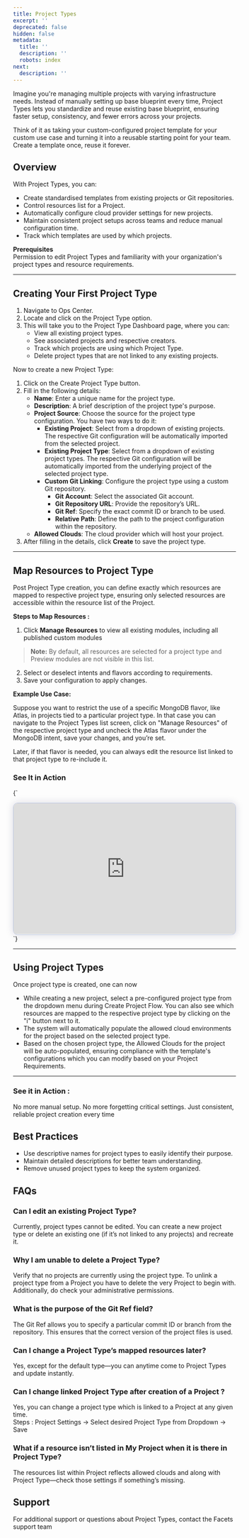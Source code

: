 ```yaml
---
title: Project Types
excerpt: ''
deprecated: false
hidden: false
metadata:
  title: ''
  description: ''
  robots: index
next:
  description: ''
---
```

Imagine you're managing multiple projects with varying infrastructure needs. Instead of manually setting up base blueprint every time, Project Types lets you standardize and reuse existing base blueprint, ensuring faster setup, consistency, and fewer errors across your projects.

Think of it as taking your custom-configured project template for your custom use case and turning it into a reusable starting point for your team. Create a template once, reuse it forever.

## Overview

With Project Types, you can:

* Create standardised templates from existing projects or Git repositories.
* Control resources list for a Project.
* Automatically configure cloud provider settings for new projects.
* Maintain consistent project setups across teams and reduce manual configuration time.
* Track which templates are used by which projects.

**Prerequisites**\
Permission to edit Project Types and familiarity with your organization's project types and resource requirements.

***

## Creating Your First Project Type

1. Navigate to Ops Center.
2. Locate and click on the Project Type option.
3. This will take you to the Project Type Dashboard page, where you can:
   * View all existing project types.
   * See associated projects and respective creators.
   * Track which projects are using which Project Type.
   * Delete project types that are not linked to any existing projects.

Now to create a new Project Type:

1. Click on the Create Project Type button.
2. Fill in the following details:
   * **Name**: Enter a unique name for the project type.
   * **Description**: A brief description of the project type's purpose.
   * **Project Source**: Choose the source for the project type configuration. You have two ways to do it:
     * **Existing Project**: Select from a dropdown of existing projects. The respective Git configuration will be automatically imported from the selected project.
     * **Existing Project Type**: Select from a dropdown of existing project types. The respective Git configuration will be automatically imported from the underlying project of the selected project type.
     * **Custom Git Linking**: Configure the project type using a custom Git repository.
       * **Git Account**: Select the associated Git account.
       * **Git Repository URL**: Provide the repository’s URL.
       * **Git Ref**: Specify the exact commit ID or branch to be used.
       * **Relative Path**: Define the path to the project configuration within the repository.
   * **Allowed Clouds**: The cloud provider which will host your project.
3. After filling in the details, click **Create** to save the project type.

***

## Map Resources to Project Type

Post Project Type creation, you can define exactly which resources are mapped to respective project type, ensuring only selected resources are accessible within the resource list of the Project.

**Steps to Map Resources :**

1. Click **Manage Resources** to view all existing modules, including all published custom modules

> **Note:** By default, all resources are selected for a project type and Preview modules are not visible in this list.

2. Select or deselect intents and flavors according to requirements.
3. Save your configuration to apply changes.

**Example Use Case:**

Suppose you want to restrict the use of a specific MongoDB flavor, like Atlas, in projects tied to a particular project type. In that case you can navigate to the Project Types list screen, click on "Manage Resources" of the respective project type and uncheck the Atlas flavor under the MongoDB intent, save your changes, and you’re set. 

Later, if that flavor is needed, you can always edit the resource list linked to that project type to re-include it.

### See It in Action

<HTMLBlock>{`
<div>
  <script async src="https://js.storylane.io/js/v2/storylane.js"></script>
  <div class="sl-embed" style="position:relative;padding-bottom:calc(54.03% + 25px);width:100%;height:0;transform:scale(1)">
    <iframe loading="lazy" class="sl-demo" src="https://app.storylane.io/demo/kcwmhync3cvt?embed=inline" name="sl-embed" allow="fullscreen" allowfullscreen style="position:absolute;top:0;left:0;width:100%!important;height:100%!important;border:1px solid rgba(63,95,172,0.35);box-shadow: 0px 0px 18px rgba(26, 19, 72, 0.15);border-radius:10px;box-sizing:border-box;"></iframe>
  </div>
</div>
`}</HTMLBlock>

***

## Using Project Types

Once project type is created, one can now

* While creating a new project, select a pre-configured project type from the dropdown menu during Create Project Flow. You can also see which resources are mapped to the respective project type by clicking on the "i" button next to it.
* The system will automatically populate the allowed cloud environments for the project based on the selected project type. 
* Based on the chosen project type, the Allowed Clouds for the project will be auto-populated, ensuring compliance with the template's configurations which you can modify based on your Project Requirements.

***

### See it in Action :

<Embed url="https://app.storylane.io/demo/0efoota7qnbj" title="Projects | Jan 8 4:34 PM" favicon="https://app.storylane.io/favicon.ico" image="https://app-pages.storylane.io/company/company_8c4ce947-95e7-4f47-ab9c-89edf23fd0e3/project/project_1fea70b1-fe23-4c10-9216-2676583c69f2/preview.gif" provider="app.storylane.io" href="https://app.storylane.io/demo/0efoota7qnbj" typeOfEmbed="jsfiddle" html="%3Ciframe%20class%3D%22embedly-embed%22%20src%3D%22%2F%2Fcdn.embedly.com%2Fwidgets%2Fmedia.html%3Fsrc%3Dhttps%253A%252F%252Fapp.storylane.io%252Fdemo%252F0efoota7qnbj%26display_name%3DStorylane%26url%3Dhttps%253A%252F%252Fapp.storylane.io%252Fdemo%252F0efoota7qnbj%26image%3Dhttps%253A%252F%252Fapp-pages.storylane.io%252Fcompany%252Fcompany_8c4ce947-95e7-4f47-ab9c-89edf23fd0e3%252Fproject%252Fproject_1fea70b1-fe23-4c10-9216-2676583c69f2%252Fpreview.gif%26type%3Dtext%252Fhtml%26schema%3Dstorylane%22%20width%3D%22750%22%20height%3D%22431%22%20scrolling%3D%22no%22%20title%3D%22Storylane%20embed%22%20frameborder%3D%220%22%20allow%3D%22autoplay%3B%20fullscreen%3B%20encrypted-media%3B%20picture-in-picture%3B%22%20allowfullscreen%3D%22true%22%3E%3C%2Fiframe%3E" />

No more manual setup. No more forgetting critical settings. Just consistent, reliable project creation every time

## Best Practices

* Use descriptive names for project types to easily identify their purpose.
* Maintain detailed descriptions for better team understanding.
* Remove unused project types to keep the system organized.

## FAQs

### Can I edit an existing Project Type?

Currently, project types cannot be edited. You can create a new project type or delete an existing one (if it’s not linked to any projects) and recreate it.

### Why I am unable to delete a Project Type?

Verify that no projects are currently using the project type. To unlink a project type from a Project you have to delete the very Project to begin with. Additionally, do check your administrative permissions.

### What is the purpose of the Git Ref field?

The Git Ref allows you to specify a particular commit ID or branch from the repository. This ensures that the correct version of the project files is used. 

### Can I change a Project Type’s mapped resources later?

Yes, except for the default type—you can anytime come to Project Types and update instantly.  

### Can I change linked Project Type after creation of a Project ?

Yes, you can change a project type which is linked to a Project at any given time.\
Steps : Project Settings -> Select desired Project Type from Dropdown -> Save

### What if a resource isn’t listed in My Project when it is there in Project Type?

The resources list within Project reflects allowed clouds and along with Project Type—check those settings if something’s missing.

## Support

For additional support or questions about Project Types, contact the Facets support team
